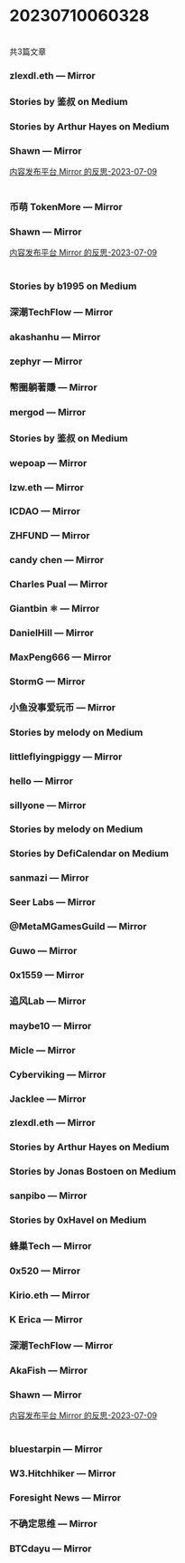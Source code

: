 <h1>20230710060328</h1><br/>共3篇文章






###  zlexdl.eth — Mirror







###  Stories by 鉴叔 on Medium









###  Stories by Arthur Hayes on Medium







###  Shawn — Mirror

<a target=_blank rel=nofollow href="https://shawn.mirror.xyz/o0TQHboHKVWfBaxNknBH4OjtXOgUwuBFPzchJWmodho" >内容发布平台 Mirror 的反思-2023-07-09</a><br/><br/>











###  币萌 TokenMore — Mirror







###  Shawn — Mirror

<a target=_blank rel=nofollow href="https://mirror.xyz/dao4ever.eth/o0TQHboHKVWfBaxNknBH4OjtXOgUwuBFPzchJWmodho" >内容发布平台 Mirror 的反思-2023-07-09</a><br/><br/>













###  Stories by b1995 on Medium







###  深潮TechFlow — Mirror











###  akashanhu — Mirror









###  zephyr — Mirror









###  幣圈躺著賺 — Mirror







###  mergod — Mirror















###  Stories by 鉴叔 on Medium













###  wepoap — Mirror









###  lzw.eth — Mirror











###  ICDAO — Mirror













###  ZHFUND — Mirror











###  candy chen — Mirror







###  Charles Pual — Mirror













###  Giantbin ⚛ — Mirror













###  DanielHill — Mirror











###  MaxPeng666 — Mirror



















###  StormG — Mirror













###  小鱼没事爱玩币 — Mirror







###  Stories by melody on Medium









###  littleflyingpiggy — Mirror









###  hello — Mirror









###  sillyone — Mirror











###  Stories by melody on Medium







###  Stories by DefiCalendar on Medium







###  sanmazi — Mirror



















###  Seer Labs — Mirror













###  @MetaMGamesGuild — Mirror















###  Guwo — Mirror











###  0x1559 — Mirror

















###  追风Lab — Mirror







###  maybe10 — Mirror









###  Micle — Mirror























###  Cyberviking — Mirror









###  Jacklee — Mirror









###  zlexdl.eth — Mirror







###  Stories by Arthur Hayes on Medium









###  Stories by Jonas Bostoen on Medium









###  sanpibo — Mirror







###  Stories by 0xHavel on Medium









###  蜂巢Tech — Mirror













###  0x520 — Mirror







###  Kirio.eth — Mirror







###  K Erica — Mirror











###  深潮TechFlow — Mirror











###  AkaFish — Mirror













###  Shawn — Mirror

<a target=_blank rel=nofollow href="https://mirror.xyz/dao4ever.eth/o0TQHboHKVWfBaxNknBH4OjtXOgUwuBFPzchJWmodho" >内容发布平台 Mirror 的反思-2023-07-09</a><br/><br/>











###  bluestarpin — Mirror













###  W3.Hitchhiker — Mirror







###  Foresight News — Mirror









###  不确定思维 — Mirror











###  BTCdayu — Mirror





